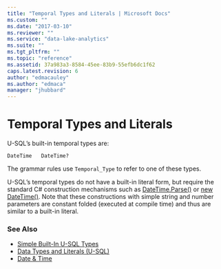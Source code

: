 ```yaml
---
title: "Temporal Types and Literals | Microsoft Docs"
ms.custom: ""
ms.date: "2017-03-10"
ms.reviewer: ""
ms.service: "data-lake-analytics"
ms.suite: ""
ms.tgt_pltfrm: ""
ms.topic: "reference"
ms.assetid: 37a983a3-8584-45ee-83b9-55efb6dc1f62
caps.latest.revision: 6
author: "edmacauley"
ms.author: "edmaca"
manager: "jhubbard"
---
```

# Temporal Types and Literals
U-SQL’s built-in temporal types are:  
```
DateTime   DateTime?  
```
The grammar rules use `Temporal_Type` to refer to one of these types.  
  
U-SQL’s temporal types do not have a built-in literal form, but require the standard C# construction mechanisms such as [DateTime.Parse()](https://msdn.microsoft.com/library/system.datetime.parse(v=vs.110).aspx) or [new DateTime()](https://msdn.microsoft.com/library/system.datetime.datetime(v=vs.110).aspx). Note that these constructions with simple string and number parameters are constant folded (executed at compile time) and thus are similar to a built-in literal.  
  
### See Also
* [Simple Built-In U-SQL Types](simple-built-in-u-sql-types.md)
* [Data Types and Literals (U-SQL)](data-types-and-literals-u-sql.md)  
* [Date & Time](csharp-functions-and-operators-u-sql.md#DateTime)
